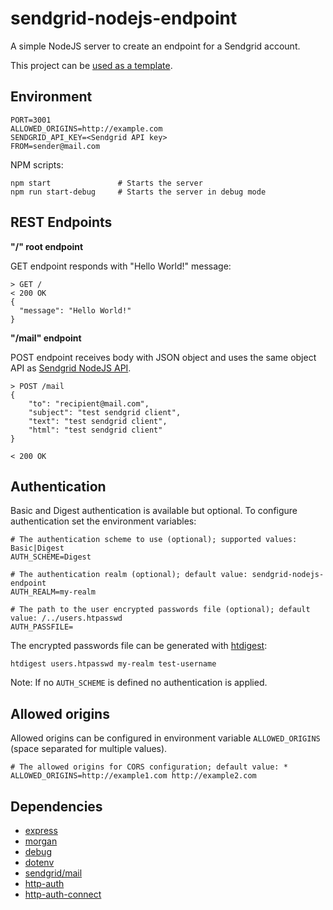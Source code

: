 # sendgrid-nodejs-endpoint
A simple NodeJS server to create an endpoint for a Sendgrid account.

This project can be [used as a template](https://github.com/nunofaria11/sendgrid-nodejs-endpoint/generate).

## Environment

```
PORT=3001
ALLOWED_ORIGINS=http://example.com
SENDGRID_API_KEY=<Sendgrid API key>
FROM=sender@mail.com
```

NPM scripts:
```
npm start               # Starts the server
npm run start-debug     # Starts the server in debug mode
```

## REST Endpoints

**"/" root endpoint**

GET endpoint responds with "Hello World!" message:

```
> GET /
< 200 OK
{
  "message": "Hello World!"
}
```

**"/mail" endpoint**

POST endpoint receives body with JSON object and uses the same object API as [Sendgrid NodeJS API](https://github.com/sendgrid/sendgrid-nodejs/tree/main/packages/mail).
```
> POST /mail
{
    "to": "recipient@mail.com",
    "subject": "test sendgrid client",
    "text": "test sendgrid client",
    "html": "test sendgrid client"
}

< 200 OK
```

## Authentication
Basic and Digest authentication is available but optional. To configure authentication set the environment variables:

```
# The authentication scheme to use (optional); supported values: Basic|Digest
AUTH_SCHEME=Digest

# The authentication realm (optional); default value: sendgrid-nodejs-endpoint
AUTH_REALM=my-realm

# The path to the user encrypted passwords file (optional); default value: /../users.htpasswd
AUTH_PASSFILE=
```

The encrypted passwords file can be generated with [htdigest](https://github.com/http-auth/htdigest):
```
htdigest users.htpasswd my-realm test-username
```

Note: If no `AUTH_SCHEME` is defined no authentication is applied.

## Allowed origins
Allowed origins can be configured in environment variable `ALLOWED_ORIGINS` (space separated for multiple values).

```
# The allowed origins for CORS configuration; default value: *
ALLOWED_ORIGINS=http://example1.com http://example2.com
```

## Dependencies
- [express](http://expressjs.com)
- [morgan](https://github.com/expressjs/morgan)
- [debug](https://github.com/visionmedia/debug)
- [dotenv](https://github.com/motdotla/dotenv)
- [sendgrid/mail](https://github.com/sendgrid/sendgrid-nodejs/tree/main/packages/mail)
- [http-auth](https://github.com/http-auth/http-auth)
- [http-auth-connect](https://github.com/http-auth/http-auth-connect)